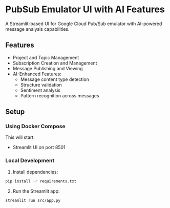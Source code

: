 # PubSub Emulator UI with AI Features

A Streamlit-based UI for Google Cloud Pub/Sub emulator with AI-powered message analysis capabilities.

## Features

- Project and Topic Management
- Subscription Creation and Management
- Message Publishing and Viewing
- AI-Enhanced Features:
  - Message content type detection
  - Structure validation
  - Sentiment analysis
  - Pattern recognition across messages

## Setup

### Using Docker Compose

This will start:
- Streamlit UI on port 8501

### Local Development

1. Install dependencies:
```bash
pip install -r requirements.txt
```
2. Run the Streamlit app:
```bash
streamlit run src/app.py
```
